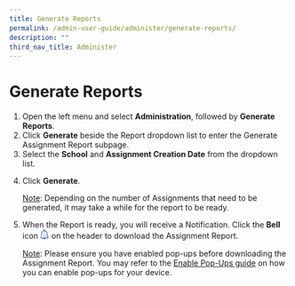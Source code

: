 ```yaml
---
title: Generate Reports
permalink: /admin-user-guide/administer/generate-reports/
description: ""
third_nav_title: Administer
---
```

<h1 id="generate-reports">Generate Reports</h1>
<ol>
<li>Open the left menu and select <strong>Administration</strong>, followed by <strong>Generate Reports</strong>.</li>

<li>Click <strong>Generate</strong> beside the Report dropdown list to enter the Generate Assignment Report subpage.</li>
<li>Select the <strong>School</strong> and <strong>Assignment Creation Date</strong> from the dropdown list.</li>
<li><p>Click <strong>Generate</strong>. </p>
	<p><u>Note</u>: Depending on the number of Assignments that need to be generated, it may take a while for the report to be ready.</p>
</li>
<li><p>When the Report is ready, you will receive a Notification. Click the <strong>Bell</strong> icon <img style="width:1rem; display: inline;" src="/images/Icons/Bell.svg"> on the header to download the Assignment Report.</p>
	<p> <u>Note</u>: Please ensure you have enabled pop-ups before downloading the Assignment Report. You may refer to the <a target="_blank" href="/files/Userguide/Downloadable%20Resources/Enable-Pop-ups-Guide.pdf">Enable Pop-Ups guide</a> on how you can enable pop-ups for your device.</p>
</li>
</ol>